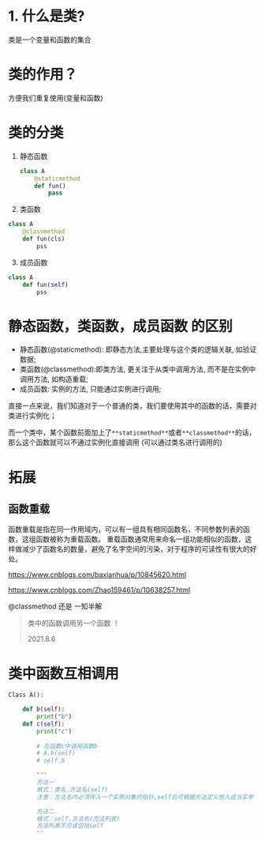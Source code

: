 #	1. 什么是类?
类是一个变量和函数的集合

# 类的作用？
方便我们重复使用(变量和函数)


# 类的分类
1. 静态函数  		

	```		python
	class A 
		@staticmethod
		def fun()
			pass
	```
	
	
	
2. 类函数     

  ```python
  class A
      @classmethod
      def fun(cls)
          pss
  ```

  

  

3. 成员函数		

  ```			python
  class A
      def fun(self)
          pss	
  ```


# 静态函数，类函数，成员函数 的区别

- 静态函数(@staticmethod): 即静态方法,主要处理与这个类的逻辑关联, 如验证数据;
- 类函数(@classmethod):即类方法, 更关注于从类中调用方法, 而不是在实例中调用方法, 如构造重载;
- 成员函数: 实例的方法, 只能通过实例进行调用;


直接一点来说，我们知道对于一个普通的类，我们要使用其中的函数的话，需要对类进行实例化；

而一个类中，某个函数前面加上了`**staticmethod**`或者`**classmethod**`的话，那么这个函数就可以不通过实例化直接调用 (可以通过类名进行调用的)





# 拓展

## 函数重载
函数重载是指在同一作用域内，可以有一组具有相同函数名，不同参数列表的函数，这组函数被称为重载函数。
重载函数通常用来命名一组功能相似的函数，这样做减少了函数名的数量，避免了名字空间的污染，对于程序的可读性有很大的好处。












https://www.cnblogs.com/baxianhua/p/10845620.html

https://www.cnblogs.com/Zhao159461/p/10638257.html

@classmethod 
还是 一知半解

> 类中的函数调用另一个函数 ！
>
> 2021.8.6



# 类中函数互相调用

```python
Class A():

	def b(self):
        print("b")
    def c(self):
        print("c")
        
  		# 在函数c中调用函数b
        # A.b(self)
        # self.b

        """
        方法一
        格式：类名.方法名(self)
        注意：方法名内必须传入一个实例对象的指针,self后可根据方法定义放入适当实参

        方法二
        格式：self.方法名(方法列表)
        方法列表不应该包括self
        ""

```



​		



